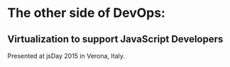 # The other side of DevOps:
## Virtualization to support JavaScript Developers

Presented at jsDay 2015 in Verona, Italy.
